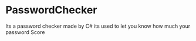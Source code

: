 # PasswordChecker

Its a password checker made by C#
its used to let you know how much your password Score 
